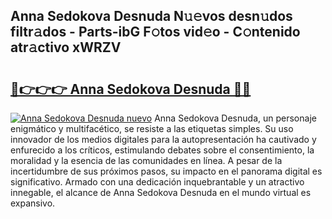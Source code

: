 ## Anna Sedokova Desnuda N𝚞𝚎vos desn𝚞dos filtr𝚊dos - Parts-ibG F𝚘tos vid𝚎o - C𝚘ntenido atr𝚊ctivo xWRZV

# <h2><a href="http://mb3o2i3.tromn.icu/?c=Anna+Sedokova+Desnuda">🔗👉👉👉 Anna Sedokova Desnuda 🔗🔗</a></h2>

[![Anna Sedokova Desnuda nuevo](https://i.imgur.com/pEAQMta.gif)](http://mb3o2i3.tromn.icu/?c=Anna+Sedokova+Desnuda)
Anna Sedokova Desnuda, un personaje enigmático y multifacético, se resiste a las etiquetas simples. Su uso innovador de los medios digitales para la autopresentación ha cautivado y enfurecido a los críticos, estimulando debates sobre el consentimiento, la moralidad y la esencia de las comunidades en línea. A pesar de la incertidumbre de sus próximos pasos, su impacto en el panorama digital es significativo. Armado con una dedicación inquebrantable y un atractivo innegable, el alcance de Anna Sedokova Desnuda en el mundo virtual es expansivo.
